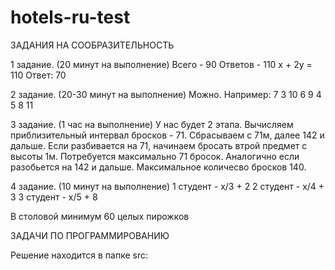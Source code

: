 # hotels-ru-test

ЗАДАНИЯ НА СООБРАЗИТЕЛЬНОСТЬ

1 задание.
(20 минут на выполнение)
Всего - 90
Ответов - 110
x + 2y = 110
Ответ: 70

2 задание.
(20-30 минут на выполнение)
Можно. Например:
7 3 10
6 9 4
5 8 11

3 задание.
(1 час на выполнение)
У нас будет 2 этапа. Вычисляем приблизительный интервал бросков - 71.
Сбрасываем с 71м, далее 142 и дальше.
Если разбивается на 71, начинаем бросать втрой предмет с высоты 1м. Потребуется максимально 71 бросок.
Аналогично если разобьется на 142 и дальше.
Максимальное количесво бросков 140.

4 задание.
(10 минут на выполнение)
1 студент - x/3 + 2
2 студент - x/4 + 3
3 студент - x/5 + 8

В столовой минимум 60 целых пирожков

ЗАДАЧИ ПО ПРОГРАММИРОВАНИЮ 

Решение находится в папке  src: 
